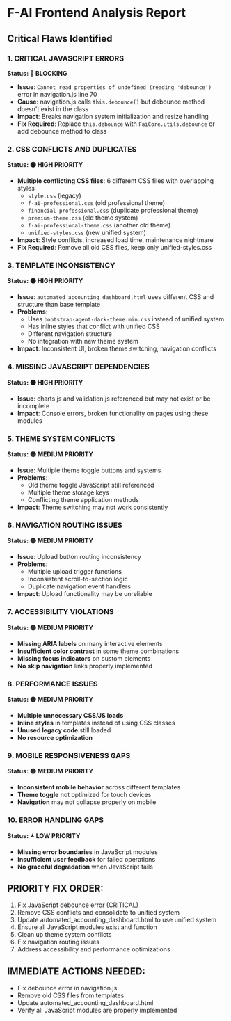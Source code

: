 # F-AI Frontend Analysis Report
## Critical Flaws Identified

### 1. CRITICAL JAVASCRIPT ERRORS
**Status: 🔴 BLOCKING**
- **Issue**: `Cannot read properties of undefined (reading 'debounce')` error in navigation.js line 70
- **Cause**: navigation.js calls `this.debounce()` but debounce method doesn't exist in the class
- **Impact**: Breaks navigation system initialization and resize handling
- **Fix Required**: Replace `this.debounce` with `FaiCore.utils.debounce` or add debounce method to class

### 2. CSS CONFLICTS AND DUPLICATES
**Status: 🟠 HIGH PRIORITY**
- **Multiple conflicting CSS files**: 6 different CSS files with overlapping styles
  - `style.css` (legacy)
  - `f-ai-professional.css` (old professional theme)
  - `financial-professional.css` (duplicate professional theme)
  - `premium-theme.css` (old theme system)
  - `f-ai-professional-theme.css` (another old theme)
  - `unified-styles.css` (new unified system)
- **Impact**: Style conflicts, increased load time, maintenance nightmare
- **Fix Required**: Remove all old CSS files, keep only unified-styles.css

### 3. TEMPLATE INCONSISTENCY
**Status: 🟠 HIGH PRIORITY**
- **Issue**: `automated_accounting_dashboard.html` uses different CSS and structure than base template
- **Problems**:
  - Uses `bootstrap-agent-dark-theme.min.css` instead of unified system
  - Has inline styles that conflict with unified CSS
  - Different navigation structure
  - No integration with new theme system
- **Impact**: Inconsistent UI, broken theme switching, navigation conflicts

### 4. MISSING JAVASCRIPT DEPENDENCIES
**Status: 🟠 HIGH PRIORITY**
- **Issue**: charts.js and validation.js referenced but may not exist or be incomplete
- **Impact**: Console errors, broken functionality on pages using these modules

### 5. THEME SYSTEM CONFLICTS
**Status: 🟡 MEDIUM PRIORITY**
- **Issue**: Multiple theme toggle buttons and systems
- **Problems**:
  - Old theme toggle JavaScript still referenced
  - Multiple theme storage keys
  - Conflicting theme application methods
- **Impact**: Theme switching may not work consistently

### 6. NAVIGATION ROUTING ISSUES
**Status: 🟡 MEDIUM PRIORITY**
- **Issue**: Upload button routing inconsistency
- **Problems**:
  - Multiple upload trigger functions
  - Inconsistent scroll-to-section logic
  - Duplicate navigation event handlers
- **Impact**: Upload functionality may be unreliable

### 7. ACCESSIBILITY VIOLATIONS
**Status: 🟡 MEDIUM PRIORITY**
- **Missing ARIA labels** on many interactive elements
- **Insufficient color contrast** in some theme combinations
- **Missing focus indicators** on custom elements
- **No skip navigation** links properly implemented

### 8. PERFORMANCE ISSUES
**Status: 🟡 MEDIUM PRIORITY**
- **Multiple unnecessary CSS/JS loads**
- **Inline styles** in templates instead of using CSS classes
- **Unused legacy code** still loaded
- **No resource optimization**

### 9. MOBILE RESPONSIVENESS GAPS
**Status: 🟡 MEDIUM PRIORITY**
- **Inconsistent mobile behavior** across different templates
- **Theme toggle** not optimized for touch devices
- **Navigation** may not collapse properly on mobile

### 10. ERROR HANDLING GAPS
**Status: 🟁 LOW PRIORITY**
- **Missing error boundaries** in JavaScript modules
- **Insufficient user feedback** for failed operations
- **No graceful degradation** when JavaScript fails

## PRIORITY FIX ORDER:
1. Fix JavaScript debounce error (CRITICAL)
2. Remove CSS conflicts and consolidate to unified system
3. Update automated_accounting_dashboard.html to use unified system
4. Ensure all JavaScript modules exist and function
5. Clean up theme system conflicts
6. Fix navigation routing issues
7. Address accessibility and performance optimizations

## IMMEDIATE ACTIONS NEEDED:
- Fix debounce error in navigation.js
- Remove old CSS files from templates
- Update automated_accounting_dashboard.html
- Verify all JavaScript modules are properly implemented
